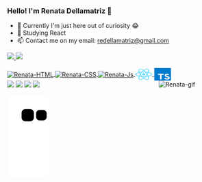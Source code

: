 ### Hello! I'm Renata Dellamatriz 👋

- 🔭 Currently I'm just here out of curiosity 😂
- 🌱 Studying React
- 📫 Contact me on my email: redellamatriz@gmail.com

<div align="left">
  <a href="https://github.com/renatadellamatriz">
  <img height="180em" src="https://github-readme-stats.vercel.app/api?username=renatadellamatriz&show_icons=true&theme=omni&include_all_commits=true&count_private=true"/>
  <img height="180em" src="https://github-readme-stats.vercel.app/api/top-langs/?username=renatadellamatriz&layout=compact&langs_count=7&theme=omni"/>
</div>
<div style="display: inline_block"><br>
  <img align="center" alt="Renata-HTML" height="30" width="40" src="https://cdn.jsdelivr.net/gh/devicons/devicon/icons/html5/html5-original.svg">
  <img align="center" alt="Renata-CSS" height="30" width="40" src="https://cdn.jsdelivr.net/gh/devicons/devicon/icons/css3/css3-original.svg">
  <img align="center" alt="Renata-Js" height="30" width="40" src="https://cdn.jsdelivr.net/gh/devicons/devicon/icons/javascript/javascript-original.svg">
  <img align="center" alt="Rafa-React" height="30" width="40" src="https://raw.githubusercontent.com/devicons/devicon/master/icons/react/react-original.svg">
  <img align="center" alt="Rafa-Ts" height="30" width="40" src="https://raw.githubusercontent.com/devicons/devicon/master/icons/typescript/typescript-plain.svg">
  <a href="https://picasion.com/"><img src="https://i.picasion.com/pic92/9cb249474b0a94c2594ddf15a29a3136.gif" width="150" height="140" alt="Renata-gif" align="right" /></a><br />
</div>
<div> 
  <a href="https://instagram.com/renatadellamatriz" target="_blank"><img src="https://img.shields.io/badge/-Instagram-%23E4405F?style=for-the-badge&logo=instagram&logoColor=white" target="_blank"></a>
 	<a href="https://www.twitch.tv/renatildes_" target="_blank"><img src="https://img.shields.io/badge/Twitch-9146FF?style=for-the-badge&logo=twitch&logoColor=white" target="_blank"></a>
 <a href="https://discord.gg/F5ZdkS9" target="_blank"><img src="https://img.shields.io/badge/Discord-7289DA?style=for-the-badge&logo=discord&logoColor=white" target="_blank"></a> 
  <a href = "mailto:redellamatriz@gmail.com"><img src="https://img.shields.io/badge/-Gmail-%23333?style=for-the-badge&logo=gmail&logoColor=white" target="_blank"></a>
  
 
  
  ![Snake animation](https://github.com/renatadellamatriz/renatadellamatriz/blob/output/github-contribution-grid-snake.svg)
 
</div>
